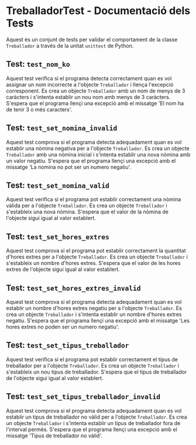 # TreballadorTest - Documentació dels Tests

Aquest és un conjunt de tests per validar el comportament de la classe `Treballador` a través de la unitat `unittest` de Python.

## Test: `test_nom_ko`

Aquest test verifica si el programa detecta correctament quan es vol assignar un nom incorrecte a l'objecte `Treballador` i llença l'excepció corresponent. Es crea un objecte `Treballador` amb un nom de menys de 3 caràcters i s'intenta establir un nou nom amb menys de 3 caràcters. S'espera que el programa llençi una excepció amb el missatge 'El nom ha de tenir 3 o més caracters'.

## Test: `test_set_nomina_invalid`

Aquest test comprova si el programa detecta adequadament quan es vol establir una nòmina negativa per a l'objecte `Treballador`. Es crea un objecte `Treballador` amb una nòmina inicial i s'intenta establir una nova nòmina amb un valor negatiu. S'espera que el programa llençi una excepció amb el missatge 'La nomina no pot ser un numero negatiu'.

## Test: `test_set_nomina_valid`

Aquest test verifica si el programa pot establir correctament una nòmina vàlida per a l'objecte `Treballador`. Es crea un objecte `Treballador` i s'estableix una nova nòmina. S'espera que el valor de la nòmina de l'objecte sigui igual al valor establert.

## Test: `test_set_hores_extres`

Aquest test comprova si el programa pot establir correctament la quantitat d'hores extres per a l'objecte `Treballador`. Es crea un objecte `Treballador` i s'estableix un nombre d'hores extres. S'espera que el valor de les hores extres de l'objecte sigui igual al valor establert.

## Test: `test_set_hores_extres_invalid`

Aquest test comprova si el programa detecta adequadament quan es vol
establir un nombre d'hores extres negatiu per a l'objecte `Treballador`.
Es crea un objecte `Treballador` i s'intenta establir un nombre d'hores
extres negatiu. S'espera que el programa llençi una excepció amb el missatge
'Les hores extres no poden ser un numero negatiu'.

## Test: `test_set_tipus_treballador`

Aquest test verifica si el programa pot establir correctament el tipus de treballador per a l'objecte `Treballador`. Es crea un objecte `Treballador` i s'estableix un nou tipus de treballador. S'espera que el tipus de treballador de l'objecte sigui igual al valor establert.

## Test: `test_set_tipus_treballador_invalid`

Aquest test comprova si el programa detecta adequadament quan es vol establir un tipus de treballador no vàlid per a l'objecte `Treballador`. Es crea un objecte `Treballador` i s'intenta establir un tipus de treballador fora de l'interval permès. S'espera que el programa llençi una excepció amb el missatge 'Tipus de treballador no vàlid'.
